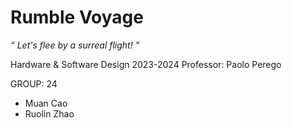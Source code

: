 # Rumble Voyage
_“ Let's flee by a surreal flight! ”_

Hardware & Software Design 2023-2024
Professor: Paolo Perego


GROUP: 24
- Muan Cao
- Ruolin Zhao



